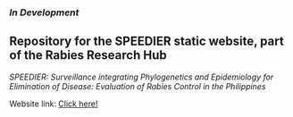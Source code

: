 ### <i>In Development</i>

## Repository for the SPEEDIER static website, part of the Rabies Research Hub 
_SPEEDIER: Surveillance integrating Phylogenetics and Epidemiology for Elimination of Disease: Evaluation of Rabies Control in the Philippines_

Website link: <a href="https://rabiesresearch.github.io/SPEEDIER/" target="blank">Click here!</a>
